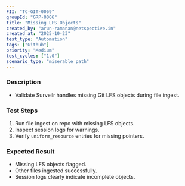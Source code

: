 ```yaml
---
FII: "TC-GIT-0069"
groupId: "GRP-0006"
title: "Missing LFS Objects"
created_by: "arun-ramanan@netspective.in"
created_at: "2025-10-23"
test_type: "Automation"
tags: ["Github"]
priority: "Medium"
test_cycles: ["1.0"]
scenario_type: "miserable path"
---
```

### Description
- Validate Surveilr handles missing Git LFS objects during file ingest.

### Test Steps
1. Run file ingest on repo with missing LFS objects.  
2. Inspect session logs for warnings.  
3. Verify `uniform_resource` entries for missing pointers.

### Expected Result
- Missing LFS objects flagged.  
- Other files ingested successfully.  
- Session logs clearly indicate incomplete objects.
